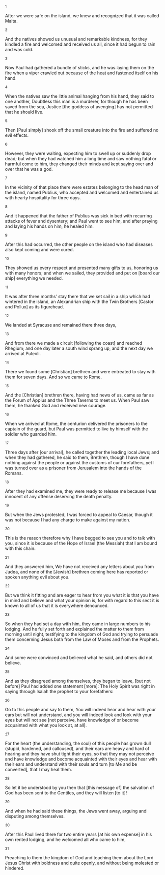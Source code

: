 <sup>1</sup> 

After we were safe on the island, we knew and recognized that it was called Malta. 

<sup>2</sup> 

And the natives showed us unusual and remarkable kindness, for they kindled a fire and welcomed and received us all, since it had begun to rain and was cold. 

<sup>3</sup> 

Now Paul had gathered a bundle of sticks, and he was laying them on the fire when a viper crawled out because of the heat and fastened itself on his hand. 

<sup>4</sup> 

When the natives saw the little animal hanging from his hand, they said to one another, Doubtless this man is a murderer, for though he has been saved from the sea, Justice [the goddess of avenging] has not permitted that he should live. 

<sup>5</sup> 

Then [Paul simply] shook off the small creature into the fire and suffered no evil effects. 

<sup>6</sup> 

However, they were waiting, expecting him to swell up or suddenly drop dead; but when they had watched him a long time and saw nothing fatal or harmful come to him, they changed their minds and kept saying over and over that he was a god. 

<sup>7</sup> 

In the vicinity of that place there were estates belonging to the head man of the island, named Publius, who accepted and welcomed and entertained us with hearty hospitality for three days. 

<sup>8</sup> 

And it happened that the father of Publius was sick in bed with recurring attacks of fever and dysentery; and Paul went to see him, and after praying and laying his hands on him, he healed him. 

<sup>9</sup> 

After this had occurred, the other people on the island who had diseases also kept coming and were cured. 

<sup>10</sup> 

They showed us every respect and presented many gifts to us, honoring us with many honors; and when we sailed, they provided and put on [board our ship] everything we needed. 

<sup>11</sup> 

It was after three months' stay there that we set sail in a ship which had wintered in the island, an Alexandrian ship with the Twin Brothers [Castor and Pollux] as its figurehead. 

<sup>12</sup> 

We landed at Syracuse and remained there three days, 

<sup>13</sup> 

And from there we made a circuit [following the coast] and reached Rhegium; and one day later a south wind sprang up, and the next day we arrived at Puteoli. 

<sup>14</sup> 

There we found some [Christian] brethren and were entreated to stay with them for seven days. And so we came to Rome. 

<sup>15</sup> 

And the [Christian] brethren there, having had news of us, came as far as the Forum of Appius and the Three Taverns to meet us. When Paul saw them, he thanked God and received new courage. 

<sup>16</sup> 

When we arrived at Rome, the centurion delivered the prisoners to the captain of the guard, but Paul was permitted to live by himself with the soldier who guarded him. 

<sup>17</sup> 

Three days after [our arrival], he called together the leading local Jews; and when they had gathered, he said to them, Brethren, though I have done nothing against the people or against the customs of our forefathers, yet I was turned over as a prisoner from Jerusalem into the hands of the Romans. 

<sup>18</sup> 

After they had examined me, they were ready to release me because I was innocent of any offense deserving the death penalty. 

<sup>19</sup> 

But when the Jews protested, I was forced to appeal to Caesar, though it was not because I had any charge to make against my nation. 

<sup>20</sup> 

This is the reason therefore why I have begged to see you and to talk with you, since it is because of the Hope of Israel (the Messiah) that I am bound with this chain. 

<sup>21</sup> 

And they answered him, We have not received any letters about you from Judea, and none of the [Jewish] brethren coming here has reported or spoken anything evil about you. 

<sup>22</sup> 

But we think it fitting and are eager to hear from you what it is that you have in mind and believe and what your opinion is, for with regard to this sect it is known to all of us that it is everywhere denounced. 

<sup>23</sup> 

So when they had set a day with him, they came in large numbers to his lodging. And he fully set forth and explained the matter to them from morning until night, testifying to the kingdom of God and trying to persuade them concerning Jesus both from the Law of Moses and from the Prophets. 

<sup>24</sup> 

And some were convinced and believed what he said, and others did not believe. 

<sup>25</sup> 

And as they disagreed among themselves, they began to leave, [but not before] Paul had added one statement [more]: The Holy Spirit was right in saying through Isaiah the prophet to your forefathers: 

<sup>26</sup> 

Go to this people and say to them, You will indeed hear and hear with your ears but will not understand, and you will indeed look and look with your eyes but will not see [not perceive, have knowledge of or become acquainted with what you look at, at all]. 

<sup>27</sup> 

For the heart (the understanding, the soul) of this people has grown dull (stupid, hardened, and calloused), and their ears are heavy and hard of hearing and they have shut tight their eyes, so that they may not perceive and have knowledge and become acquainted with their eyes and hear with their ears and understand with their souls and turn [to Me and be converted], that I may heal them. 

<sup>28</sup> 

So let it be understood by you then that [this message of] the salvation of God has been sent to the Gentiles, and they will listen [to it]! 

<sup>29</sup> 

And when he had said these things, the Jews went away, arguing and disputing among themselves. 

<sup>30</sup> 

After this Paul lived there for two entire years [at his own expense] in his own rented lodging, and he welcomed all who came to him, 

<sup>31</sup> 

Preaching to them the kingdom of God and teaching them about the Lord Jesus Christ with boldness and quite openly, and without being molested or hindered.